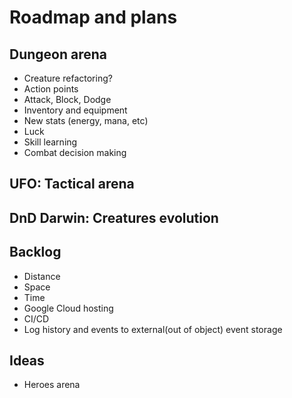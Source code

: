 # Roadmap and plans

## Dungeon arena

* Creature refactoring?
* Action points
* Attack, Block, Dodge
* Inventory and equipment
* New stats (energy, mana, etc)
* Luck
* Skill learning
* Combat decision making

## UFO: Tactical arena

## DnD Darwin: Creatures evolution

## Backlog

* Distance
* Space
* Time
* Google Cloud hosting
* CI/CD
* Log history and events to external(out of object) event storage

## Ideas

* Heroes arena
